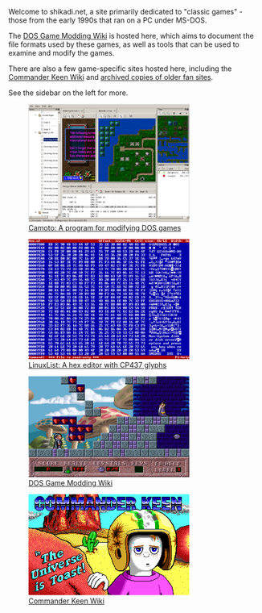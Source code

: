 <!--@
TITLE=shikadi.net
-->
Welcome to shikadi.net, a site primarily dedicated to "classic games" - those
from the early 1990s that ran on a PC under MS-DOS.

The [DOS Game Modding Wiki](http://moddingwiki.shikadi.net/) is hosted here,
which aims to document the file formats used by these games, as well as tools
that can be used to examine and modify the games.

There are also a few game-specific sites hosted here, including the
[Commander Keen Wiki](http://keenwiki.shikadi.net/) and [archived copies of
older fan sites](http://archive.shikadi.net/).

See the sidebar on the left for more.

<div class="gallery no-decorated-links">

<a href="camoto/">
<figure>
<img src="images/320px-camoto-20141205-zone66.png" alt="Camoto screenshot from 2014" />
<figcaption>
Camoto: A program for modifying DOS games
</figcaption>
</figure>
</a>

<a href="camoto/">
<figure>
<img src="images/320px-ll-xwindow.png" alt="LinuxList screenshot" />
<figcaption>
LinuxList: A hex editor with CP437 glyphs
</figcaption>
</figure>
</a>

</div>
<div class="gallery no-decorated-links">

<a href="camoto/">
<figure>
<img src="images/Mod-Hocus_Pocus.png" alt="Screenshot of a modified version of the game Hocus Pocus" />
<figcaption>
DOS Game Modding Wiki
</figcaption>
</figure>
</a>

<a href="camoto/">
<figure>
<img src="images/keenmod-dead_in_the_desert.png" alt="Title screen from a Commander Keen mod" />
<figcaption>
Commander Keen Wiki
</figcaption>
</figure>
</a>

</div>
